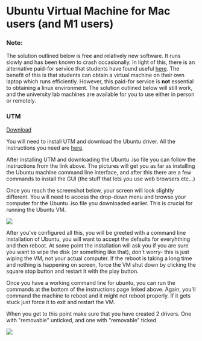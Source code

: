 # Ubuntu Virtual Machine for Mac users (and M1 users)
 
### Note: 
The solution outlined below is free and relatively new software. It runs slowly and has been known to crash occasionally. In light of this, there is an alternative paid-for service that students have found useful [here](https://www.parallels.com/uk/). The benefit of this is that students can obtain a virtual machine on their own laptop which runs efficiently. However, this paid-for service is **not** essential to obtaining a linux environment. The solution outlined below will still work, and the university lab machines are available for you to use either in person or remotely.

### UTM
[Download](https://getutm.app/)
 
You will need to install UTM and download the Ubuntu driver. All the instructions you need are [here](https://mac.getutm.app/gallery/ubuntu-20-04).

 
After installing UTM and downloading the Ubuntu .iso file you can follow the instructions from the link above. The pictures will get you as far as installing the Ubuntu machine command line interface, and after this there are a few commands to install the GUI (the stuff that lets you use web browsers etc...)
 
Once you reach the screenshot below, your screen will look slightly different. You will need to access the drop-down menu and browse your computer for the Ubuntu .iso file you downloaded earlier. This is crucial for running the Ubuntu VM. 

![](Images/UTM/browse.png)
 
After you've configured all this, you will be greeted with a command line installation of Ubuntu, you will want to accept the defaults for everyhthing and then reboot. At some point the installation will ask you if you are sure you want to wipe the disk (or something like that), don't worry- this is just wiping the VM, not your actual computer. If the reboot is taking a long time and nothing is happening on screen, force the VM shut down by clicking the square stop button and restart it with the play button. 
 
Once you have a working command line for ubuntu, you can run the commands at the bottom of the instructions page linked above. Again, you'll command the machine to reboot and it might not reboot properly. If it gets stuck just force it to exit and restart the VM. 

When you get to this point make sure that you have created 2 drivers. One with "removable" unticked, and one with "removable" ticked

![](Images/UTM/new-drive.png)
